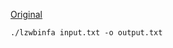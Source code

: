 [Original](https://sourceforge.net/p/udprog/code/ci/master/tree/source/vedes/elso/z3a7.cpp)

`./lzwbinfa input.txt -o output.txt`
